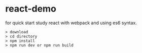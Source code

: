 # react-demo
for quick start study react with webpack and using es6 syntax.

```
> download
> cd directory
> npm install
> npm run dev or npm run build
```
